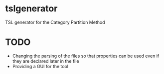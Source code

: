 # tslgenerator
TSL generator for the Category Partition Method

# TODO
- Changing the parsing of the files so that properties can be used even if they are declared later in the file
- Providing a GUI for the tool

